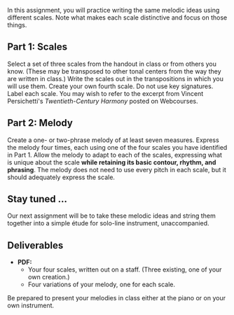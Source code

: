 In this assignment, you will practice writing the same melodic ideas using different scales. Note what makes each scale distinctive and focus on those things.

## Part 1: Scales

Select a set of three scales from the handout in class or from others you know. (These may be transposed to other tonal centers from the way they are written in class.) Write the scales out in the transpositions in which you will use them. Create your own fourth scale. Do not use key signatures. Label each scale. You may wish to refer to the excerpt from Vincent Persichetti's _Twentieth-Century Harmony_ posted on Webcourses.

## Part 2: Melody

Create a one- or two-phrase melody of at least seven measures. Express the melody four times, each using one of the four scales you have identified in Part 1. Allow the melody to adapt to each of the scales, expressing what is unique about the scale **while retaining its basic contour, rhythm, and phrasing**. The melody does not need to use every pitch in each scale, but it should adequately express the scale.

## Stay tuned ...

Our next assignment will be to take these melodic ideas and string them together into a simple étude for solo-line instrument, unaccompanied. 

## Deliverables

- **PDF:**
    - Your four scales, written out on a staff. (Three existing, one of your own creation.)
    - Four variations of your melody, one for each scale.

Be prepared to present your melodies in class either at the piano or on your own instrument.
